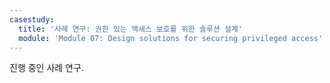 ```yaml
---
casestudy:
  title: '사례 연구: 권한 있는 액세스 보호를 위한 솔루션 설계'
  module: 'Module 07: Design solutions for securing privileged access'
---
```


진행 중인 사례 연구.